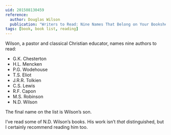 ```yaml
---
uid: 201508130459
reference: 
  author: Douglas Wilson
  publication: "Writers to Read: Nine Names That Belong on Your Bookshelf"
tags: [book, book list, reading]
---
```


Wilson, a pastor and classical Christian educator, names nine authors to read:

- G.K. Chesterton
- H.L. Mencken
- P.G. Wodehouse
- T.S. Eliot
- J.R.R. Tolkien
- C.S. Lewis
- R.F. Capon
- M.S. Robinson
- N.D. Wilson

The final name on the list is Wilson’s son.

I’ve read some of N.D. Wilson’s books. His work isn’t *that* distinguished, but I certainly recommend reading him too.
